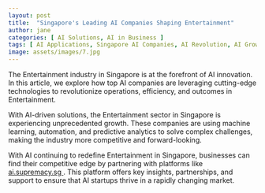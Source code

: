 ```yaml
---
layout: post
title:  "Singapore's Leading AI Companies Shaping Entertainment"
author: jane
categories: [ AI Solutions, AI in Business ]
tags: [ AI Applications, Singapore AI Companies, AI Revolution, AI Growth, Data Analytics ]
image: assets/images/7.jpg
---
```


The Entertainment industry in Singapore is at the forefront of AI innovation. In this article, we explore how top AI companies are leveraging cutting-edge technologies to revolutionize operations, efficiency, and outcomes in Entertainment.

With AI-driven solutions, the Entertainment sector in Singapore is experiencing unprecedented growth. These companies are using machine learning, automation, and predictive analytics to solve complex challenges, making the industry more competitive and forward-looking.

With AI continuing to redefine Entertainment in Singapore, businesses can find their competitive edge by partnering with platforms like <a href="https://ai.supremacy.sg" target="_blank"> ai.supremacy.sg </a>. This platform offers key insights, partnerships, and support to ensure that AI startups thrive in a rapidly changing market.
